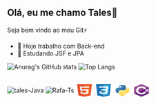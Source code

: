 ## Olá, eu me chamo Tales👋
Seja bem vindo ao meu Git⚡

- 🔭 Hoje trabalho com Back-end
- 🌱 Estudando JSF e JPA

![Anurag's GitHub stats](https://github-readme-stats.vercel.app/api?username=TallesCostta&theme=gotham&hide=contribs,prs&count_private=true&show_icons=true)
![Top Langs](https://github-readme-stats.vercel.app/api/top-langs/?username=TallesCostta&langs_count=8&layout=compact&theme=gotham)
<link rel="stylesheet" href="https://cdn.jsdelivr.net/gh/devicons/devicon@v2.15.1/devicon.min.css">

<div style="display: inline_block"><br>
  <img align="center" alt="tales-Java" height="40" width="50" src="https://cdn.jsdelivr.net/gh/devicons/devicon/icons/java/java-original.svg">
  <img align="center" alt="Rafa-Ts" height="40" width="50" src="https://cdn.jsdelivr.net/gh/devicons/devicon/icons/mysql/mysql-plain.svg">
  <img align="center" alt="Rafa-HTML" height="30" width="40" src="https://raw.githubusercontent.com/devicons/devicon/master/icons/html5/html5-original.svg">
  <img align="center" alt="Rafa-CSS" height="30" width="40" src="https://raw.githubusercontent.com/devicons/devicon/master/icons/css3/css3-original.svg">
  <img align="center" alt="Rafa-Python" height="30" width="40" src="https://raw.githubusercontent.com/devicons/devicon/master/icons/python/python-original.svg">
  <img align="center" alt="Rafa-Csharp" height="30" width="40" src="https://raw.githubusercontent.com/devicons/devicon/master/icons/csharp/csharp-original.svg">
</div>
